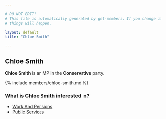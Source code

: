 ```yaml
---

# DO NOT EDIT!
# This file is automatically generated by get-members. If you change it, bad
# things will happen.

layout: default
title: "Chloe Smith"

---
```


## Chloe Smith

**Chloe Smith** is an MP in the **Conservative** party.

{% include members/chloe-smith.md %}

### What is Chloe Smith interested in?


* [Work And Pensions](/interests/work-and-pensions.html)
* [Public Services](/interests/public-services.html)
